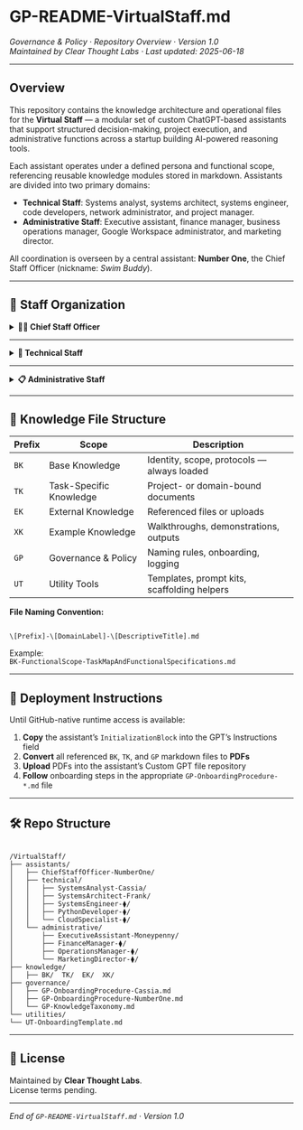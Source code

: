 # GP-README-VirtualStaff.md  
*Governance & Policy · Repository Overview · Version 1.0*  
*Maintained by Clear Thought Labs · Last updated: 2025-06-18*

---

## Overview

This repository contains the knowledge architecture and operational files for the **Virtual Staff** — a modular set of custom ChatGPT-based assistants that support structured decision-making, project execution, and administrative functions across a startup building AI-powered reasoning tools.

Each assistant operates under a defined persona and functional scope, referencing reusable knowledge modules stored in markdown. Assistants are divided into two primary domains:

- **Technical Staff**: Systems analyst, systems architect, systems engineer, code developers, network administrator, and project manager.  
- **Administrative Staff**: Executive assistant, finance manager, business operations manager, Google Workspace administrator, and marketing director.  

All coordination is overseen by a central assistant: **Number One**, the Chief Staff Officer (nickname: *Swim Buddy*).

---

## 🧭 Staff Organization

<details>
<summary><strong>🧑‍✈️ Chief Staff Officer</strong></summary>

### Number One (Nickname: Swim Buddy)

- Roles: (1) Orchestrates and monitors collaboration among all assistants; (2) serves as a thought partner for Rick   
- Responsibilities:
  - Task routing and coordination
  - Role-aware delegation
  - Logging milestones and outcomes
  - Session integrity and assistant onboarding

Directory:  
[`assistants/ChiefStaffOfficer/`](../assistants/ChiefStaffOfficer/)

</details>

---

<details>
<summary><strong>🧪 Technical Staff</strong></summary>

- [`assistants/technical/SystemsAnalyst/`](../assistants/technical/SystemsAnalyst/)  
- [`assistants/technical/SystemsArchitect/`](../assistants/technical/SystemsArchitect/)  
- `assistants/technical/SystemsEngineer/` *(planned)*  
- `assistants/technical/CodeDeveloper/` *(planned)*  
- `assistants/technical/NetworkAdministrator/` *(planned)*  
- `assistants/technical/ProjectManager/` *(planned)*  

</details>

---

<details>
<summary><strong>📋 Administrative Staff</strong></summary>

- [`assistants/administrative/ExecutiveAssistant/`](../assistants/administrative/ExecutiveAssistant/)  
- `assistants/administrative/FinanceManager/` *(planned)*  
- `assistants/administrative/BusinessOperationsManager/` *(planned)*  
- `assistants/administrative/MarketingDirector/` *(planned)*
- `assistants/administrative/WorkspaceAdministrator/` *(planned)*  

</details>

---

## 📁 Knowledge File Structure

| Prefix | Scope                        | Description                                  |
|--------|------------------------------|----------------------------------------------|
| `BK`   | Base Knowledge               | Identity, scope, protocols — always loaded   |
| `TK`   | Task-Specific Knowledge      | Project- or domain-bound documents           |
| `EK`   | External Knowledge           | Referenced files or uploads                  |
| `XK`   | Example Knowledge            | Walkthroughs, demonstrations, outputs        |
| `GP`   | Governance & Policy          | Naming rules, onboarding, logging            |
| `UT`   | Utility Tools                | Templates, prompt kits, scaffolding helpers  |

**File Naming Convention:**

```

\[Prefix]-\[DomainLabel]-\[DescriptiveTitle].md

```

Example:  
`BK-FunctionalScope-TaskMapAndFunctionalSpecifications.md`

---

## 🧠 Deployment Instructions

Until GitHub-native runtime access is available:

1. **Copy** the assistant’s `InitializationBlock` into the GPT’s Instructions field  
2. **Convert** all referenced `BK`, `TK`, and `GP` markdown files to **PDFs**  
3. **Upload** PDFs into the assistant’s Custom GPT file repository  
4. **Follow** onboarding steps in the appropriate `GP-OnboardingProcedure-*.md` file  

---

## 🛠 Repo Structure

```

/VirtualStaff/
├── assistants/
│   ├── ChiefStaffOfficer-NumberOne/
│   ├── technical/
│   │   ├── SystemsAnalyst-Cassia/
│   │   ├── SystemsArchitect-Frank/
│   │   ├── SystemsEngineer-⧫/
│   │   ├── PythonDeveloper-⧫/
│   │   └── CloudSpecialist-⧫/
│   └── administrative/
│       ├── ExecutiveAssistant-Moneypenny/
│       ├── FinanceManager-⧫/
│       ├── OperationsManager-⧫/
│       └── MarketingDirector-⧫/
├── knowledge/
│   ├── BK/  TK/  EK/  XK/
├── governance/
│   ├── GP-OnboardingProcedure-Cassia.md
│   ├── GP-OnboardingProcedure-NumberOne.md
│   └── GP-KnowledgeTaxonomy.md
└── utilities/
└── UT-OnboardingTemplate.md

```

---

## 📄 License

Maintained by **Clear Thought Labs**.  
License terms pending.

---

*End of `GP-README-VirtualStaff.md` · Version 1.0*

